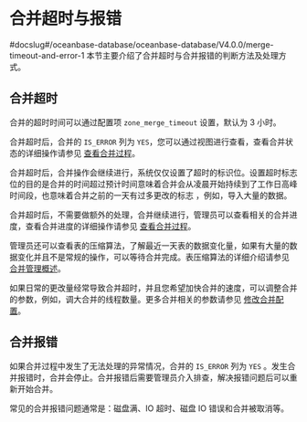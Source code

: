 # 合并超时与报错
#docslug#/oceanbase-database/oceanbase-database/V4.0.0/merge-timeout-and-error-1
本节主要介绍了合并超时与合并报错的判断方法及处理方式。

## 合并超时

合并的超时时间可以通过配置项 `zone_merge_timeout` 设置，默认为 3 小时。

合并超时后，合并的 `IS_ERROR` 列为 `YES`，您可以通过视图进行查看，查看合并状态的详细操作请参见 [查看合并过程](5.view-merge-process.md)。

合并超时后，合并操作会继续进行，系统仅仅设置了超时的标识位。设置超时标志位的目的是合并的时间超过预计时间意味着合并会从凌晨开始持续到了工作日高峰时间段，也意味着合并之前的一天有过多更改的标志 ，例如，导入大量的数据。

合并超时后，不需要做额外的处理，合并继续进行，管理员可以查看相关的合并进度，查看合并进度的详细操作请参见 [查看合并过程](5.view-merge-process.md)。

管理员还可以查看表的压缩算法，了解最近一天表的数据变化量，如果有大量的数据变化并且不是常规的操作，可以等待合并完成。表压缩算法的详细介绍请参见 [合并管理概述](../2.merge-management-1/1.consolidation-management-overview-1.md)。

如果日常的更改量经常导致合并超时，并且您希望加快合并的速度，可以调整合并的参数，例如，调大合并的线程数量。更多合并相关的参数请参见 [修改合并配置](../2.merge-management-1/7.modify-a-merge-configuration.md)。

## 合并报错

如果合并过程中发生了无法处理的异常情况，合并的 `IS_ERROR` 列为 `YES` 。发生合并报错时，合并会停止。合并报错后需要管理员介入排查，解决报错问题后可以重新开始合并。

常见的合并报错问题通常是：磁盘满、IO 超时、磁盘 IO 错误和合并被取消等。
